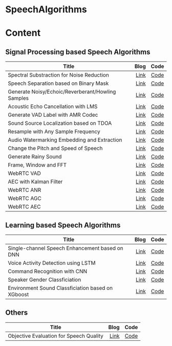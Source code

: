 # SpeechAlgorithms

# Content

## Signal Processing based Speech Algorithms
| Title        | Blog   |  Code  |
| --------   | -----:  | :----:  |
| Spectral Substraction for Noise Reduction      | [Link](https://mp.weixin.qq.com/s?__biz=MzA3MjEyMjEwNA==&mid=2247484134&idx=1&sn=0b5adda3ade249f7d37f0146a92293a9&chksm=9f226971a855e0676d985a8f3b72e0fb3e243b1e92102ba6116dd82e43b1bc63196e802ab851&scene=21#wechat_redirect)   |   [Code](https://github.com/Ryuk17/SpeechAlgorithms/tree/master/SpectralSubtraction)     |
| Speech Separation based on Binary Mask        |   [Link](https://mp.weixin.qq.com/s?__biz=MzA3MjEyMjEwNA==&mid=2247484164&idx=1&sn=f0f59a10fa04f02228bbba381348e66c&chksm=9f226893a855e185aab5b0abcf6c8c11802fe0b8d97b22c89222d533cf32c6498fa8587a4e77&scene=21#wechat_redirect)  |   [Code](https://github.com/Ryuk17/SpeechAlgorithms/tree/master/SpeechSperation)   |
| Generate Noisy/Echoic/Reverberant/Howling Samples        |    [Link](https://mp.weixin.qq.com/s?__biz=MzA3MjEyMjEwNA==&mid=2247484214&idx=1&sn=21db3addb4e1163b4c5d26156ee97aa4&chksm=9f2268a1a855e1b7d2dc21c6ab5697231ba21a1014f94a7919349cae10db70dd887015cb31ce&token=324471119&lang=zh_CN#rd)    |  [Code](https://github.com/Ryuk17/SpeechAlgorithms/tree/master/SpeechAugmentation)  |
| Acoustic Echo Cancellation with LMS   | [Link](https://mp.weixin.qq.com/s?__biz=MzA3MjEyMjEwNA==&mid=2247484312&idx=1&sn=afa00c2fb91f72bdfd73fc99f0efede0&chksm=9f22680fa855e119cdc2fc2c6a4ddb646bf2adff27010a6c0c16383b687c0104fc3d9561c0ef&token=1373088786&lang=zh_CN#rd)  | [Code](https://github.com/Ryuk17/SpeechAlgorithms/tree/master/AcousticEchoCancellation)  |
| Generate VAD Label with AMR Codec     | [Link](https://mp.weixin.qq.com/s?__biz=MzA3MjEyMjEwNA==&tempkey=MTA3OV9DczEweFQ0NlB3U1lCNm0zZlpvbS15dTNqNGhpUHkwT2FydHlwNjBuRjdrd2JMS0VUaUFETms0c3FLUmE5WUc4Z1pySWlTdWh2Q3VIblQ0TDh2T051LTlSN3hVdV8tTjFNSmNEQkxDd0lBbE1SZGl5Yzhkbm9Najc3d2doajV3WE10eXUzYVZMdUNaTFlBaUFJLVlldF9xNjVwRWhlOUpQaVJmcWhnfn4%3D&chksm=1f226f9f2855e6894e033f39502a5ceb9d6e781a2b396dcbdc49e9cacb4898da9d5408a8d710#rd)   |   [Code](https://github.com/Ryuk17/SpeechAlgorithms/tree/master/VoiceActivityDetection/VADCoder) |
| Sound Source Localization based on TDOA      | [Link](https://mp.weixin.qq.com/s?__biz=MzA3MjEyMjEwNA==&mid=2247484417&idx=1&sn=a416da2d9238cd863697d91dd26233e4&chksm=9f226f96a855e6808ac3d90e83f8c673d8daddc57b95a537c0a2ba547ce53307452b0940c19a&token=139302241&lang=zh_CN#rd)   |   [Code](https://github.com/Ryuk17/SpeechAlgorithms/tree/master/SoundSourceLocalization)     |
| Resample with Any Sample Frequency      | [Link](https://mp.weixin.qq.com/s?__biz=MzA3MjEyMjEwNA==&mid=2247484499&idx=1&sn=e48de61a2497511626e5ae9312f20e57&chksm=9f226fc4a855e6d2db0590f08459af79e88420af09ec7ce97f75946c0437978e9262a7f36809&token=1215134525&lang=zh_CN#rd)   |   [Code](https://github.com/Ryuk17/SpeechAlgorithms/tree/master/Resample)     |
| Audio Watermarking Embedding and Extraction      | [Link](https://mp.weixin.qq.com/s?__biz=MzA3MjEyMjEwNA==&mid=2247484522&idx=1&sn=df457333ad5e1af32708c171ae7f5e1b&chksm=9f226ffda855e6eb57579732b002e36e1479e29be73980f3ee8b05d26157a3a6031791e8e0e4&token=909330882&lang=zh_CN#rd)   |   [Code](https://github.com/Ryuk17/SpeechAlgorithms/tree/master/Watermarking)     |
| Change the Pitch and Speed of Speech| [Link](https://mp.weixin.qq.com/s?__biz=MzA3MjEyMjEwNA==&mid=2247484554&idx=1&sn=c7a56dbf1c06654b02f0d51bffbd1d10&chksm=9f226f1da855e60bfdb2584d46a34f10a53028416817415d28d19bead72626d10e6757f80854&token=147554636&lang=zh_CN#rd)   |   [Code](https://github.com/Ryuk17/SpeechAlgorithms/tree/master/VoiceChange)     |
| Generate Rainy Sound      | [Link](https://mp.weixin.qq.com/s?__biz=MzA3MjEyMjEwNA==&mid=2247484656&idx=1&sn=d25135333a1cae0356360443544b4ccd&chksm=9f226f67a855e671994c2e946773eea2bac54c1f03146e3d7617d90c62cae2861ad1447ffdc7&token=1233423028&lang=zh_CN#rdd)   |   [Code](https://github.com/Ryuk17/SpeechAlgorithms/tree/master/DesignSound)     |
| Frame, Window and FFT      | [Link](https://mp.weixin.qq.com/s?__biz=MzA3MjEyMjEwNA==&mid=2247484741&idx=1&sn=1e3ebd6d9a0da6879433bf795677006e&chksm=9f226ed2a855e7c430c53d22b8bd781fde59d6e4760376fcb94708bd8295199a1100971d754a&token=570335002&lang=zh_CN#rd)   |   [Code](https://github.com/Ryuk17/SpeechAlgorithms/tree/master/EnframeWindowFFT)     |
| WebRTC VAD     | [Link](https://mp.weixin.qq.com/s?__biz=MzA3MjEyMjEwNA==&mid=2247484833&idx=1&sn=8584096ebda5474d7a8907f657100bc0&chksm=9f226e36a855e720da11974d1a1da4ca2cb4b588670279d8c6cca486f9deffc82e930dbd5cdf&token=1458190114&lang=zh_CN#rd)   |   [Code](https://github.com/Ryuk17/SpeechAlgorithms/tree/master/WebRTC_VAD)     |
| AEC with Kalman Filter     | [Link](https://mp.weixin.qq.com/s?__biz=MzA3MjEyMjEwNA==&mid=2247484999&idx=1&sn=4bad80ad016cae43b0adcead513e28f6&chksm=9f226dd0a855e4c6fd0af54380225f1269e9760043d9c4ff15880d623c25f223ccc3e864db35&token=216336716&lang=zh_CN#rd)   |   [Code](https://github.com/Ryuk17/SpeechAlgorithms/tree/master/AcousticEchoCancellation)     |
| WebRTC ANR     | [Link](https://mp.weixin.qq.com/s?__biz=MzA3MjEyMjEwNA==&mid=2247485024&idx=1&sn=4d8f700913b0e1bf282844cc5c4bc37c&chksm=9f226df7a855e4e11b1ece471b9d188e542993efd9504a5b796457d87c84013dca68401af0e0&token=1865469620&lang=zh_CN#rd)   |   [Code](https://github.com/Ryuk17/SpeechAlgorithms/tree/master/WebRTC_ANR)     |
| WebRTC AGC    | [Link](https://mp.weixin.qq.com/s?__biz=MzA3MjEyMjEwNA==&mid=2247485024&idx=1&sn=4d8f700913b0e1bf282844cc5c4bc37c&chksm=9f226df7a855e4e11b1ece471b9d188e542993efd9504a5b796457d87c84013dca68401af0e0&token=1865469620&lang=zh_CN#rd)   |   [Code](https://github.com/Ryuk17/SpeechAlgorithms/tree/master/WebRTC_AGC)     |
| WebRTC AEC    | [Link](https://mp.weixin.qq.com/s?__biz=MzA3MjEyMjEwNA==&mid=2247485024&idx=1&sn=4d8f700913b0e1bf282844cc5c4bc37c&chksm=9f226df7a855e4e11b1ece471b9d188e542993efd9504a5b796457d87c84013dca68401af0e0&token=1865469620&lang=zh_CN#rd)   |   [Code](https://github.com/Ryuk17/SpeechAlgorithms/tree/master/WebRTC_AEC)     |

## Learning based Speech Algorithms
| Title        | Blog   |  Code  |
| --------   | -----:  | :----:  |
| Single-channel Speech Enhancement based on DNN        |    [Link](https://mp.weixin.qq.com/s?__biz=MzA3MjEyMjEwNA==&mid=2247484173&idx=1&sn=96ac7133e20dc95c3f2e7f16f74dcfb1&chksm=9f22689aa855e18c8417889ed0da02f143743d4ff805d877bc8dbfc4fde8a391fa6a127cc177&token=324471119&lang=zh_CN#rd)    |  [Code](https://github.com/Ryuk17/SpeechAlgorithms/tree/master/SpeechEnhancement)  |
| Voice Activity Detection using LSTM   | [Link](https://mp.weixin.qq.com/s?__biz=MzA3MjEyMjEwNA==&mid=2247484255&idx=1&sn=676d243fb7aea63b912e1a9833169578&chksm=9f2268c8a855e1deb3c4bb4db0990c625487c3e776c6f9baf293235be3f700ed267af61dfac1&token=221372596&lang=zh_CN#rd)  | [Code](https://github.com/Ryuk17/SpeechAlgorithms/tree/master/VoiceActivityDetection)  |
| Command Recognition with CNN  | [Link](https://mp.weixin.qq.com/s?__biz=MzA3MjEyMjEwNA==&mid=2247484242&idx=1&sn=527db511d57cf4ff4c1f909423034603&chksm=9f2268c5a855e1d3497b657ac04533eca0070d680b1b0bb8971fd998cb4480e6e17692283850&token=1676318016&lang=zh_CN#rd)  | [Code](https://github.com/Ryuk17/SpeechAlgorithms/tree/master/CommandRecognition) |
| Speaker Gender Classficiation  | [Link](https://mp.weixin.qq.com/s?__biz=MzA3MjEyMjEwNA==&mid=2247484304&idx=1&sn=d7820bc93bd9dabe73079a5f56df9807&chksm=9f226807a855e11162ed0856b12723ba0b967ccb901b7f8a27219e3b475bbecd1327dd72874d&token=2016526173&lang=zh_CN#rd)  | [Code](https://github.com/Ryuk17/SpeechAlgorithms/tree/master/GenderClassify)  |
| Environment Sound Classficiation based on XGboost      | [Link](https://mp.weixin.qq.com/s?__biz=MzA3MjEyMjEwNA==&mid=2247484371&idx=1&sn=2b4cb91b1044d46a0da41e9421bbcfce&chksm=9f226844a855e152eef92d9278e8c81e6137decaf11b8c39f00d58b0c7cecebdd996e9433420&token=45703017&lang=zh_CN#rd)   |   [Code](https://github.com/Ryuk17/SpeechAlgorithms/tree/master/EnvironmentSoundClassification)     |


## Others
| Title        | Blog   |  Code  |
| --------   | -----:  | :----:  |
| Objective Evaluation for Speech Quality      | [Link](https://mp.weixin.qq.com/s?__biz=MzA3MjEyMjEwNA==&mid=2247484460&idx=1&sn=ee26a6c9fc19857b416eef7264fba244&chksm=9f226fbba855e6ad0997e376079772e05a468084710d7955506e527300ea8e5aaef97f6c3e30&token=1215134525&lang=zh_CN#rd)   |   [Code](https://github.com/Ryuk17/SpeechAlgorithms/tree/master/SpeechQualityMeasures)     |






